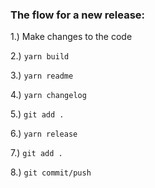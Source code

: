 ### The flow for a new release:

1.) Make changes to the code

2.) `yarn build`

3.) `yarn readme`

4.) `yarn changelog`

5.) `git add .`

6.) `yarn release`

7.) `git add .`

8.) `git commit/push`